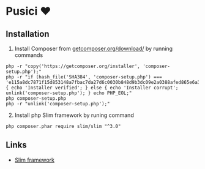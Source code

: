# Pusici :heart:

## Installation

1. Install Composer from [getcomposer.org/download/](https://getcomposer.org/download/) by running commands

  ```
php -r "copy('https://getcomposer.org/installer', 'composer-setup.php');"
php -r "if (hash_file('SHA384', 'composer-setup.php') === 'e115a8dc7871f15d853148a7fbac7da27d6c0030b848d9b3dc09e2a0388afed865e6a3d6b3c0fad45c48e2b5fc1196ae') { echo 'Installer verified'; } else { echo 'Installer corrupt'; unlink('composer-setup.php'); } echo PHP_EOL;"
php composer-setup.php
php -r "unlink('composer-setup.php');"
  ```

2. Install php Slim framework by runing command

  ```
php composer.phar require slim/slim "^3.0"
  ```

## Links

- [Slim framework](http://www.slimframework.com/)
